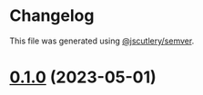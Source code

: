 # Changelog

This file was generated using [@jscutlery/semver](https://github.com/jscutlery/semver).

# [0.1.0](https://github.com/noah-hein/pintle/compare/v0.0.3...v0.1.0) (2023-05-01)
